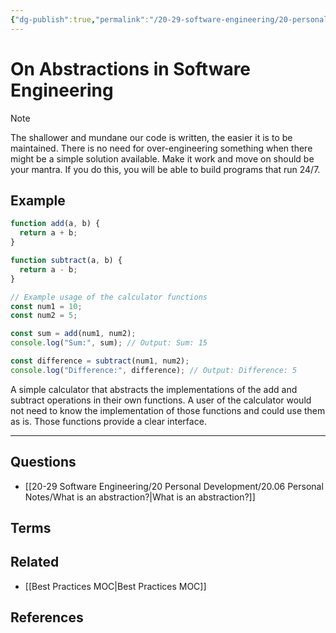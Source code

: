 ```yaml
---
{"dg-publish":true,"permalink":"/20-29-software-engineering/20-personal-development/20-06-personal-notes/on-abstractions-in-software-engineering/","tags":["code/best_practices"],"created":"2023-07-27T12:48:32.107-05:00","updated":"2023-09-05T14:35:58.160-05:00"}
---
```


# On Abstractions in Software Engineering

> [!NOTE]
> The shallower and mundane our code is written, the easier it is to be maintained. There is no need for over-engineering something when there might be a simple solution available. Make it work and move on should be your mantra. If you do this, you will be able to build programs that run 24/7.
>
## Example
```javascript
function add(a, b) {
  return a + b;
}

function subtract(a, b) {
  return a - b;
}

// Example usage of the calculator functions
const num1 = 10;
const num2 = 5;

const sum = add(num1, num2);
console.log("Sum:", sum); // Output: Sum: 15

const difference = subtract(num1, num2);
console.log("Difference:", difference); // Output: Difference: 5
```
A simple calculator that abstracts the implementations of the add and subtract operations in their own functions. A user of the calculator would not need to know the implementation of those functions and could use them as is. Those functions provide a clear interface.

---
## Questions
- [[20-29 Software Engineering/20 Personal Development/20.06 Personal Notes/What is an abstraction?\|What is an abstraction?]] 
## Terms

## Related
- [[Best Practices MOC\|Best Practices MOC]]
## References